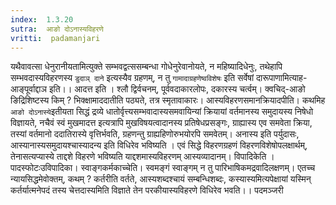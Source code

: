 ```yaml
---
index:  1.3.20
sutra:  आङो दोऽनास्यविहरणे
vritti:  padamanjari
---
```


यथैवावत्सा धेनुरानीयतामित्युक्ते सम्भवद्वत्ससम्बन्धा गोधेनुरेवानोयते, न महिष्यादिधेनुः, तथेहापि सम्भवदास्यविहरणस्य `डुदाञ् दाने` इत्यस्यैव ग्रहणम्, न तु `गामादाग्रहणेष्वविशेषः` इति सर्वेषां दारूपाणामित्याह-आङ्पूर्वाद्दाञ इति।। आदत्त इति । श्लौ द्विर्वचनम्, पूर्ववदाकारलोपः, दकारस्य चर्त्वम्। क्वचिद्-आङो ङिद्रिशिष्टस्य किम् ? भिक्क्षामाददातीति पठ्यते, तत्र स्मृतावाकारः।
आस्यविहरणसमानक्रियादपीति। कथमिह `आङो दोऽनास्ये`इतीयता सिद्धं द्रव्ये धातोर्वृत्त्यसम्भवादास्यसमवायिन्यां क्रियायां वर्तमानस्य समुदायस्य निषेधो विज्ञायते, नचैवं स्वं मुखमादत्त इत्यत्रापि मुखविषयत्वादानस्य प्रतिषेधप्रसङ्गः, ग्राह्यास्य एव समवेता क्रिया, तस्यां वर्तमानो ददातिरास्ये वृत्तिर्भवति, ग्रहणन्तु ग्राह्यहिणोरुभयोरपि समवेतम्। अनास्य इति पर्युदासः, आस्यानास्यसमुदायश्चास्यादन्य इति विधिरेव भविष्यति । एवं सिद्धे विहरणग्रहणं विहरणविशेषोपलक्षार्थम्, तेनासत्यप्यास्ये ताद्दशे विहरणे भविष्यति याद्दशमास्यविहरणम् आस्यव्यादानम्। विपादिकेति । पादस्फोटःउविपादिका।
स्वाङ्गकर्मकाच्चेति। स्वमङ्गं स्वाङ्गम् न तु पारिभाषिकमद्रवादिलक्षणम्। एतच्च न्यायसिद्धमेवोक्तम्, कथम् ? कर्तरीति वर्तते, आस्यशब्दश्चायं सम्बन्धिशब्दः, कस्यास्यमित्यपेक्षायां यस्मिन् कर्तर्यात्मनेपदं तस्य चेत्तदास्यमिति विज्ञाते तेन परकीयास्यविहरणे विधिरेव भवति।।
पदमञ्जरी
